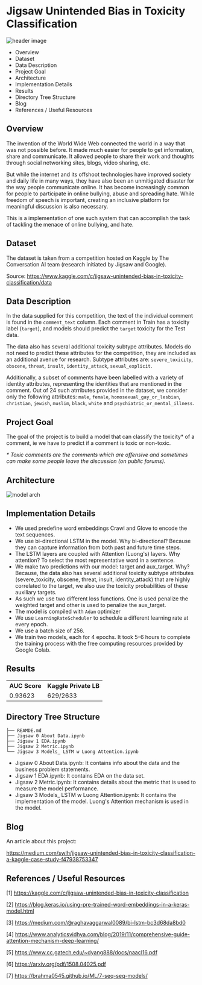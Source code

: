 # Jigsaw Unintended Bias in Toxicity Classification
![header image](https://miro.medium.com/max/788/1*U6grgS7jsycYNrKeF9cQKQ.jpeg)
- Overview
- Dataset
- Data Description
- Project Goal
- Architecture
- Implementation Details
- Results
- Directory Tree Structure
- Blog
- References / Useful Resources

## Overview
The invention of the World Wide Web connected the world in a way that was not possible before. It made much easier for people to get information, share and communicate. It allowed people to share their work and thoughts through social networking sites, blogs, video sharing, etc.

But while the internet and its offshoot technologies have improved society and daily life in many ways, they have also been an unmitigated disaster for the way people communicate online. It has become increasingly common for people to participate in online bullying, abuse and spreading hate. While freedom of speech is important, creating an inclusive platform for meaningful discussion is also necessary.

This is a implementation of one such system that can accomplish the task of tackling the menace of online bullying, and hate.

## Dataset
The dataset is taken from a competition hosted on Kaggle by The Conversation AI team (research initiated by Jigsaw and Google).

Source: https://www.kaggle.com/c/jigsaw-unintended-bias-in-toxicity-classification/data

## Data Description
In the data supplied for this competition, the text of the individual comment is found in the `comment_text` column. Each comment in Train has a toxicity label (`target`), and models should predict the `target` toxicity for the Test data.

The data also has several additional toxicity subtype attributes. Models do not need to predict these attributes for the competition, they are included as an additional avenue for research. Subtype attributes are: `severe_toxicity`, `obscene`, `threat`, `insult`, `identity_attack`, `sexual_explicit`.

Additionally, a subset of comments have been labelled with a variety of identity attributes, representing the identities that are mentioned in the comment. Out of 24 such atrributes provided in the dataset, we consider only the following attributes: `male`, `female`, `homosexual_gay_or_lesbian`, `christian`, `jewish`, `muslim`, `black`, `white` and `psychiatric_or_mental_illness`.

## Project Goal

The goal of the project is to build a model that can classify the toxicity\* of a comment, ie we have to predict if a comment is toxic or non-toxic.

*\* Toxic comments are the comments which are offensive and sometimes can make some people leave the discussion (on public forums).*

## Architecture
![model arch](https://miro.medium.com/max/574/1*52az766UsePpIFzxsXqA1Q.png)

## Implementation Details
- We used predefine word embeddings Crawl and Glove to encode the text sequences.
- We use bi-directional LSTM in the model. Why bi-directional? Because they can capture information from both past and future time steps.
- The LSTM layers are coupled with Attention (Luong's) layers. Why attention? To select the most representative word in a sentence.
- We make two predictions with our model: target and aux_target. Why? Because, the data also has several additional toxicity subtype attributes (severe_toxicity, obscene, threat, insult, identity_attack) that are highly correlated to the target, we also use the toxicity probabilities of these auxiliary targets.
- As such we use two different loss functions. One is used penalize the weighted target and other is used to penalize the aux_target.
- The model is compiled with `Adam` optimizer
- We use `LearningRateScheduler` to schedule a different learning rate at every epoch.
- We use a batch size of 256.
- We train two models, each for 4 epochs. It took 5–6 hours to complete the training process with the free computing resources provided by Google Colab.

## Results
<table>
  <tr>
    <th>AUC Score</th>
    <th>Kaggle Private LB</th>
  </tr>
  <tr>
    <td>0.93623</td>
    <td>629/2633</td>
  </tr>
 </table>

## Directory Tree Structure
```
├── REAMDE.md
├── Jigsaw 0 About Data.ipynb
├── Jigsaw 1 EDA.ipynb
├── Jigsaw 2 Metric.ipynb
└── Jigsaw 3 Models_ LSTM w Luong Attention.ipynb
```
- Jigsaw 0 About Data.ipynb: It contains info about the data and the business problem statements.
- Jigsaw 1 EDA.ipynb: It contains EDA on the data set.
- Jigsaw 2 Metric.ipynb: It contains details about the metric that is used to measure the model performance.
- Jigsaw 3 Models_ LSTM w Luong Attention.ipynb: It contains the implementation of the model. Luong's Attention mechanism is used in the model.

## Blog
An article about this project: 

https://medium.com/swlh/jigsaw-unintended-bias-in-toxicity-classification-a-kaggle-case-study-f47938753347

## References / Useful Resources
[1] https://kaggle.com/c/jigsaw-unintended-bias-in-toxicity-classification

[2] https://blog.keras.io/using-pre-trained-word-embeddings-in-a-keras-model.html

[3] https://medium.com/@raghavaggarwal0089/bi-lstm-bc3d68da8bd0

[4] https://www.analyticsvidhya.com/blog/2019/11/comprehensive-guide-attention-mechanism-deep-learning/

[5] https://www.cc.gatech.edu/~dyang888/docs/naacl16.pdf

[6] https://arxiv.org/pdf/1508.04025.pdf

[7] https://brahma0545.github.io/ML/7-seq-seq-models/
